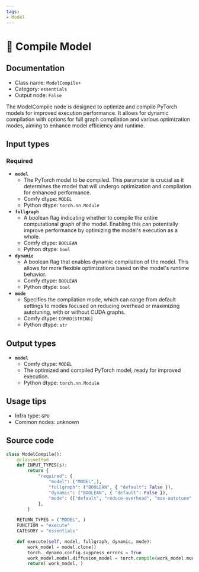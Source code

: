 ```yaml
---
tags:
- Model
---
```


# 🔧 Compile Model
## Documentation
- Class name: `ModelCompile+`
- Category: `essentials`
- Output node: `False`

The ModelCompile node is designed to optimize and compile PyTorch models for improved execution performance. It allows for dynamic compilation with options for full graph compilation and various optimization modes, aiming to enhance model efficiency and runtime.
## Input types
### Required
- **`model`**
    - The PyTorch model to be compiled. This parameter is crucial as it determines the model that will undergo optimization and compilation for enhanced performance.
    - Comfy dtype: `MODEL`
    - Python dtype: `torch.nn.Module`
- **`fullgraph`**
    - A boolean flag indicating whether to compile the entire computational graph of the model. Enabling this can potentially improve performance by optimizing the model's execution as a whole.
    - Comfy dtype: `BOOLEAN`
    - Python dtype: `bool`
- **`dynamic`**
    - A boolean flag that enables dynamic compilation of the model. This allows for more flexible optimizations based on the model's runtime behavior.
    - Comfy dtype: `BOOLEAN`
    - Python dtype: `bool`
- **`mode`**
    - Specifies the compilation mode, which can range from default settings to modes focused on reducing overhead or maximizing autotuning, with or without CUDA graphs.
    - Comfy dtype: `COMBO[STRING]`
    - Python dtype: `str`
## Output types
- **`model`**
    - Comfy dtype: `MODEL`
    - The optimized and compiled PyTorch model, ready for improved execution.
    - Python dtype: `torch.nn.Module`
## Usage tips
- Infra type: `GPU`
- Common nodes: unknown


## Source code
```python
class ModelCompile():
    @classmethod
    def INPUT_TYPES(s):
        return {
            "required": {
                "model": ("MODEL",),
                "fullgraph": ("BOOLEAN", { "default": False }),
                "dynamic": ("BOOLEAN", { "default": False }),
                "mode": (["default", "reduce-overhead", "max-autotune", "max-autotune-no-cudagraphs"],),
            },
        }

    RETURN_TYPES = ("MODEL", )
    FUNCTION = "execute"
    CATEGORY = "essentials"

    def execute(self, model, fullgraph, dynamic, mode):
        work_model = model.clone()
        torch._dynamo.config.suppress_errors = True
        work_model.model.diffusion_model = torch.compile(work_model.model.diffusion_model, dynamic=dynamic, fullgraph=fullgraph, mode=mode)
        return( work_model, )

```
